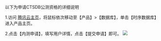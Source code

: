 以下为申请CTSDB公测资格的详细说明

1.访问 [腾讯云主页](https://cloud.tencent.com/)，将鼠标依次移动至【产品】>【数据库】，单击【时序数据库】进入产品主页。

2.点击【内测申请】，填写用户详情，点击【提交申请】即可。
![](https://i.imgur.com/N9Qc3B2.png)